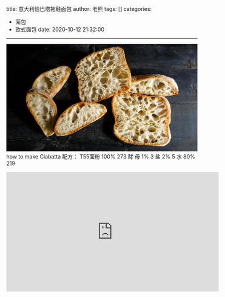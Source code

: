 title: 意大利恰巴塔拖鞋面包
author: 老熊
tags: []
categories:
  - 面包
  - 欧式面包
date: 2020-10-12 21:32:00
---
![](/images/pasted-4.jpg)
how to make Ciabatta
配方：
T55面粉   100%    273
酵     母    1%       3
盐            2%      5
水            80%    219

<iframe width="560" height="315" src="https://www.youtube.com/embed/QjIvWB_jAQo" frameborder="0" allow="accelerometer; autoplay; clipboard-write; encrypted-media; gyroscope; picture-in-picture" allowfullscreen></iframe>